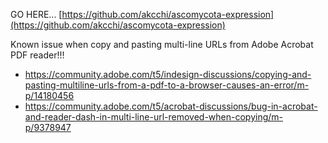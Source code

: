 GO HERE... [https://github.com/akcchi/ascomycota-expression](https://github.com/akcchi/ascomycota-expression)

Known issue when copy and pasting multi-line URLs from Adobe Acrobat PDF reader!!!
* https://community.adobe.com/t5/indesign-discussions/copying-and-pasting-multiline-urls-from-a-pdf-to-a-browser-causes-an-error/m-p/14180456
* https://community.adobe.com/t5/acrobat-discussions/bug-in-acrobat-and-reader-dash-in-multi-line-url-removed-when-copying/m-p/9378947

